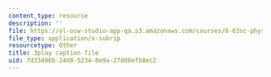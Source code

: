 ```yaml
---
content_type: resource
description: ''
file: https://ol-ocw-studio-app-qa.s3.amazonaws.com/courses/8-03sc-physics-iii-vibrations-and-waves-fall-2016/7d33496b24d852348e9a27dd8efb8ec2_b1eKhyC9TTo.vtt
file_type: application/x-subrip
resourcetype: Other
title: 3play caption file
uid: 7d33496b-24d8-5234-8e9a-27dd8efb8ec2
---
```

